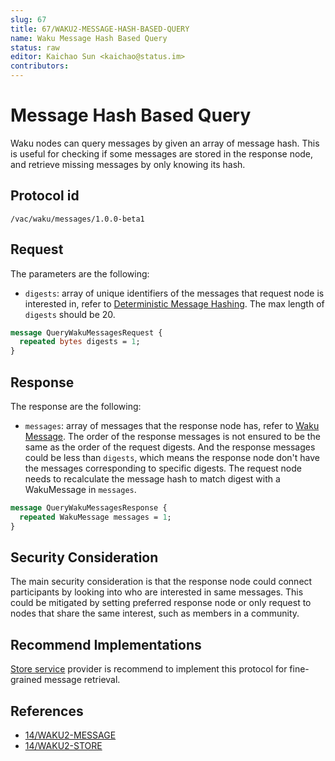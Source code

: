 ```yaml
---
slug: 67
title: 67/WAKU2-MESSAGE-HASH-BASED-QUERY
name: Waku Message Hash Based Query
status: raw
editor: Kaichao Sun <kaichao@status.im>
contributors:
---
```


# Message Hash Based Query

Waku nodes can query messages by given an array of message hash. This is useful for checking if some messages are stored in the response node, and retrieve missing messages by only knowing its hash.

## Protocol id

`/vac/waku/messages/1.0.0-beta1`

## Request

The parameters are the following:
* `digests`: array of unique identifiers of the messages that request node is interested in, refer to [Deterministic Message Hashing](/spec/14/#deterministic-message-hashing). The max length of `digests` should be 20.

```proto
message QueryWakuMessagesRequest {
  repeated bytes digests = 1;
}
```

## Response

The response are the following:
* `messages`: array of messages that the response node has, refer to [Waku Message](/spec/14). The order of the response messages is not ensured to be the same as the order of the request digests. And the response messages could be less than `digests`, which means the response node don't have the messages corresponding to specific digests. The request node needs to recalculate the message hash to match digest with a WakuMessage in `messages`.

```proto
message QueryWakuMessagesResponse {
  repeated WakuMessage messages = 1;
}
```

## Security Consideration

The main security consideration is that the response node could connect participants by looking into who are interested in same messages. This could be mitigated by setting preferred response node or only request to nodes that share the same interest, such as members in a community.

## Recommend Implementations

[Store service](/spec/13) provider is recommend to implement this protocol for fine-grained message retrieval.

## References

- [14/WAKU2-MESSAGE](/spec/14)
- [14/WAKU2-STORE](/spec/13)
